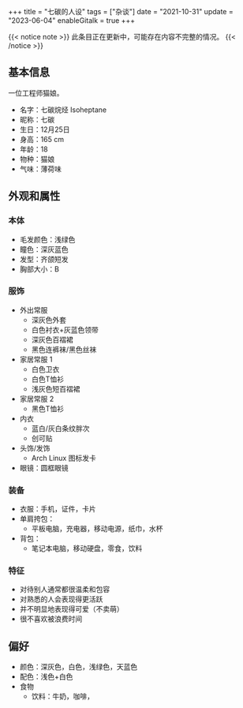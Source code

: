 +++
title = "七碳的人设"
tags = ["杂谈"]
date = "2021-10-31"
update = "2023-06-04"
enableGitalk = true
+++

{{< notice note >}}
此条目正在更新中，可能存在内容不完整的情况。
{{< /notice >}}

## 基本信息
一位工程师猫娘。  
- 名字：七碳烷烃 Isoheptane
- 昵称：七碳
- 生日：12月25日
- 身高：165 cm
- 年龄：18
- 物种：猫娘
- 气味：薄荷味

## 外观和属性
### 本体
- 毛发颜色：浅绿色
- 瞳色：深灰蓝色
- 发型：齐颌短发
- 胸部大小：B

### 服饰
- 外出常服
  - 深灰色外套
  - 白色衬衣+灰蓝色领带
  - 深灰色百褶裙
  - 黑色连裤袜/黑色丝袜
- 家居常服 1
  - 白色卫衣
  - 白色T恤衫
  - 浅灰色短百褶裙
- 家居常服 2
  - 黑色T恤衫
- 内衣
  - 蓝白/灰白条纹胖次
  - 创可贴
- 头饰/发饰
  - Arch Linux 图标发卡
- 眼镜：圆框眼镜

### 装备
- 衣服：手机，证件，卡片
- 单肩挎包：
  - 平板电脑，充电器，移动电源，纸巾，水杯
- 背包：
  - 笔记本电脑，移动硬盘，零食，饮料

### 特征 
- 对待别人通常都很温柔和包容
- 对熟悉的人会表现得更活跃
- 并不明显地表现得可爱（不卖萌）
- 很不喜欢被浪费时间

## 偏好
- 颜色：深灰色，白色，浅绿色，天蓝色
- 配色：浅色+白色
- 食物
  - 饮料：牛奶，咖啡，
